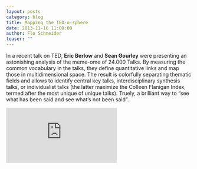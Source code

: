 ```yaml
---
layout: posts
category: blog
title: Mapping the TED-o-sphere 
date: 2013-11-16 11:00:00
author: Flo Schneider
teaser: ""
---
```

In a recent talk on TED, **Eric Berlow** and **Sean Gourley** were presenting an astonishing analysis of the meme-ome of 24.000 Talks. By measuring the common vocabulary in the talks, they define quantitative links and map those in multidimensional space. The result is colorfully separating thematic fields and allows to identify central key talks, interdisciplinary synthesis talks, or individualist talks (the latter maximize the Colleen Flanigan Index, termed after the most unique of unique talks).
Truely, a brilliant way to “see what has been said and see what’s not been said”. 

<iframe src="http://embed.ted.com/talks/eric_berlow_and_sean_gourley_mapping_ideas_worth_spreading.html" class = "obj" frameborder="0" scrolling="no"> </iframe>
